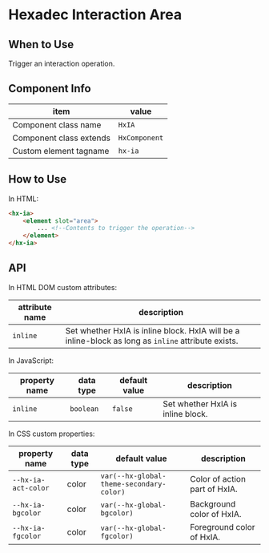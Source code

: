 # Hexadec Interaction Area

## When to Use

Trigger an interaction operation.

## Component Info

| item                    | value         |
| ----------------------- | ------------- |
| Component class name    | `HxIA`        |
| Component class extends | `HxComponent` |
| Custom element tagname  | `hx-ia`       |



## How to Use

In HTML:

```HTML
<hx-ia>
    <element slot="area">
        ... <!--Contents to trigger the operation-->
    </element>
</hx-ia>
```

 ## API

In HTML DOM custom attributes:

| attribute name | description                                                  |
| -------------- | ------------------------------------------------------------ |
| `inline`       | Set whether HxIA is inline block.  HxIA will be a inline-block as long as `inline` attribute exists. |

In JavaScript:

| property name | data type | default value | description |
| ------------- | ------------------------ | ----------- | ------------- |
| `inline` | `boolean`                | `false` | Set whether HxIA is inline block. |

In CSS custom properties:

| property name       | data type | default value                              | description                   |
| ------------------- | --------- | ------------------------------------------ | ----------------------------- |
| `--hx-ia-act-color` | color     | ` var(--hx-global-theme-secondary-color) ` | Color of action part of HxIA. |
| `--hx-ia-bgcolor`   | color     | ` var(--hx-global-bgcolor) `               | Background color of HxIA.     |
| `--hx-ia-fgcolor`   | color     | ` var(--hx-global-fgcolor) `               | Foreground color of HxIA.     |